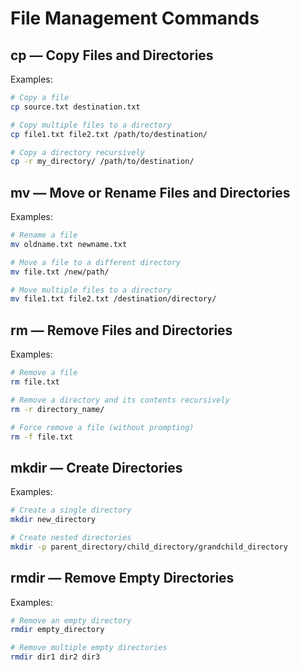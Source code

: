# File Management Commands

## cp — Copy Files and Directories

Examples:

```bash
# Copy a file
cp source.txt destination.txt

# Copy multiple files to a directory
cp file1.txt file2.txt /path/to/destination/

# Copy a directory recursively
cp -r my_directory/ /path/to/destination/
```

## mv — Move or Rename Files and Directories

Examples:

```bash
# Rename a file
mv oldname.txt newname.txt

# Move a file to a different directory
mv file.txt /new/path/

# Move multiple files to a directory
mv file1.txt file2.txt /destination/directory/
```

## rm — Remove Files and Directories

Examples:

```bash
# Remove a file
rm file.txt

# Remove a directory and its contents recursively
rm -r directory_name/

# Force remove a file (without prompting)
rm -f file.txt
```

## mkdir — Create Directories

Examples:

```bash
# Create a single directory
mkdir new_directory

# Create nested directories
mkdir -p parent_directory/child_directory/grandchild_directory
```

## rmdir — Remove Empty Directories

Examples:

```bash
# Remove an empty directory
rmdir empty_directory

# Remove multiple empty directories
rmdir dir1 dir2 dir3
```
